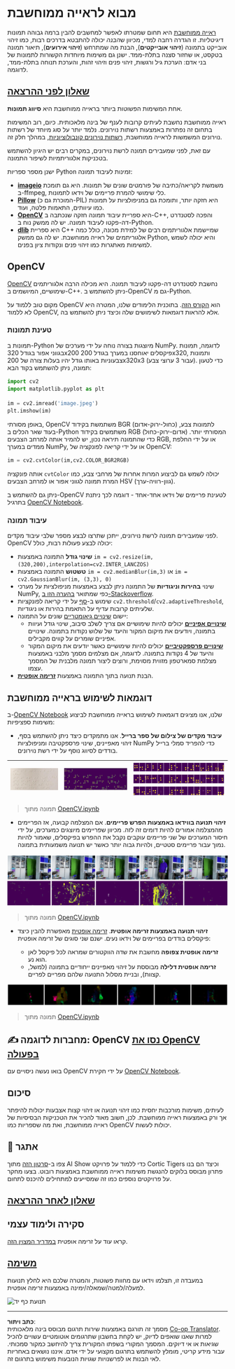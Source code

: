 <!--
CO_OP_TRANSLATOR_METADATA:
{
  "original_hash": "4bedc8e702db17260cfe824d58b6cfd4",
  "translation_date": "2025-08-28T19:30:42+00:00",
  "source_file": "lessons/4-ComputerVision/06-IntroCV/README.md",
  "language_code": "he"
}
-->
# מבוא לראייה ממוחשבת

[ראייה ממוחשבת](https://wikipedia.org/wiki/Computer_vision) היא תחום שמטרתו לאפשר למחשבים להבין ברמה גבוהה תמונות דיגיטליות. זו הגדרה רחבה למדי, מכיוון ש*הבנה* יכולה להתבטא בדרכים רבות, כמו זיהוי אובייקט בתמונה (**זיהוי אובייקטים**), הבנת מה שמתרחש (**זיהוי אירועים**), תיאור תמונה בטקסט, או שחזור סצנה בתלת-ממד. ישנן גם משימות מיוחדות הקשורות לתמונות של בני אדם: הערכת גיל ורגשות, זיהוי פנים וזיהוי זהות, והערכת תנוחה בתלת-ממד, לדוגמה.

## [שאלון לפני ההרצאה](https://ff-quizzes.netlify.app/en/ai/quiz/11)

אחת המשימות הפשוטות ביותר בראייה ממוחשבת היא **סיווג תמונות**.

ראייה ממוחשבת נחשבת לעיתים קרובות לענף של בינה מלאכותית. כיום, רוב המשימות בתחום זה נפתרות באמצעות רשתות נוירונים. נלמד יותר על סוג מיוחד של רשתות נוירונים המשמשות לראייה ממוחשבת, [רשתות נוירונים קונבולוציוניות](../07-ConvNets/README.md), במהלך חלק זה.

עם זאת, לפני שמעבירים תמונה לרשת נוירונים, במקרים רבים יש היגיון להשתמש בטכניקות אלגוריתמיות לשיפור התמונה.

ישנן מספר ספריות Python זמינות לעיבוד תמונה:

* **[imageio](https://imageio.readthedocs.io/en/stable/)** משמשת לקריאה/כתיבה של פורמטים שונים של תמונות. היא גם תומכת ב-ffmpeg, כלי שימושי להמרת פריימים של וידאו לתמונות.
* **[Pillow](https://pillow.readthedocs.io/en/stable/index.html)** (המוכרת גם כ-PIL) היא חזקה יותר, ותומכת גם במניפולציות על תמונות כמו עיוותים, התאמות פלטה, ועוד.
* **[OpenCV](https://opencv.org/)** היא ספריית עיבוד תמונה חזקה שנכתבה ב-C++, והפכה לסטנדרט דה-פקטו לעיבוד תמונה. יש לה ממשק נוח ב-Python.
* **[dlib](http://dlib.net/)** היא ספריית C++ שמיישמת אלגוריתמים רבים של למידת מכונה, כולל כמה אלגוריתמים של ראייה ממוחשבת. יש לה גם ממשק Python, והיא יכולה לשמש למשימות מאתגרות כמו זיהוי פנים ונקודות ציון בפנים.

## OpenCV

[OpenCV](https://opencv.org/) נחשבת לסטנדרט דה-פקטו לעיבוד תמונה. היא מכילה הרבה אלגוריתמים שימושיים, המיושמים ב-C++. ניתן להשתמש ב-OpenCV גם מ-Python.

מקום טוב ללמוד על OpenCV הוא [הקורס הזה](https://learnopencv.com/getting-started-with-opencv/). בתוכנית הלימודים שלנו, המטרה היא לא ללמוד OpenCV, אלא להראות דוגמאות לשימושים שלה וכיצד ניתן להשתמש בה.

### טעינת תמונות

תמונות ב-Python מיוצגות בצורה נוחה על ידי מערכים של NumPy. לדוגמה, תמונות בגווני אפור בגודל 320x200 פיקסלים יאוחסנו במערך בגודל 200x320, ותמונות צבעוניות באותו גודל יהיו בעלות צורה של 200x320x3 (עבור 3 ערוצי צבע). כדי לטעון תמונה, ניתן להשתמש בקוד הבא:

```python
import cv2
import matplotlib.pyplot as plt

im = cv2.imread('image.jpeg')
plt.imshow(im)
```

באופן מסורתי, OpenCV משתמשת בקידוד BGR (כחול-ירוק-אדום) לתמונות צבע, בעוד שאר הכלים ב-Python משתמשים בקידוד RGB (אדום-ירוק-כחול) המסורתי יותר. כדי שהתמונה תיראה נכון, יש להמיר אותה למרחב הצבעים RGB, או על ידי החלפת ממדים במערך NumPy, או על ידי קריאה לפונקציה של OpenCV:

```python
im = cv2.cvtColor(im,cv2.COLOR_BGR2RGB)
```

אותה פונקציה `cvtColor` יכולה לשמש גם לביצוע המרות אחרות של מרחבי צבע, כמו המרת תמונה לגווני אפור או למרחב הצבעים HSV (גוון-רוויה-ערך).

ניתן גם להשתמש ב-OpenCV לטעינת פריימים של וידאו אחד-אחד - דוגמה לכך ניתנת בתרגיל [OpenCV Notebook](OpenCV.ipynb).

### עיבוד תמונה

לפני שמעבירים תמונה לרשת נוירונים, ייתכן שתרצו לבצע מספר שלבי עיבוד מקדים. OpenCV יכולה לבצע פעולות רבות, כולל:

* **שינוי גודל** התמונה באמצעות `im = cv2.resize(im, (320,200),interpolation=cv2.INTER_LANCZOS)`
* **טשטוש** התמונה באמצעות `im = cv2.medianBlur(im,3)` או `im = cv2.GaussianBlur(im, (3,3), 0)`
* שינוי **בהירות וניגודיות** של התמונה ניתן לבצע באמצעות מניפולציות על מערכי NumPy, כפי שמתואר [בהערה הזו ב-Stackoverflow](https://stackoverflow.com/questions/39308030/how-do-i-increase-the-contrast-of-an-image-in-python-opencv).
* שימוש ב-[סף](https://docs.opencv.org/4.x/d7/d4d/tutorial_py_thresholding.html) על ידי קריאה לפונקציות `cv2.threshold`/`cv2.adaptiveThreshold`, שלעיתים קרובות עדיף על התאמת בהירות או ניגודיות.
* יישום [שינויים גיאומטריים](https://docs.opencv.org/4.5.5/da/d6e/tutorial_py_geometric_transformations.html) שונים על התמונה:
    - **[שינויים אפיניים](https://docs.opencv.org/4.5.5/d4/d61/tutorial_warp_affine.html)** יכולים להיות שימושיים אם צריך לשלב סיבוב, שינוי גודל ועיוות בתמונה, ויודעים את מיקום המקור והיעד של שלוש נקודות בתמונה. שינויים אפיניים שומרים על קווים מקבילים.
    - **[שינויים פרספקטיביים](https://medium.com/analytics-vidhya/opencv-perspective-transformation-9edffefb2143)** יכולים להיות שימושיים כאשר יודעים את מיקום המקור והיעד של 4 נקודות בתמונה. לדוגמה, אם מצלמים מסמך מלבני באמצעות מצלמת סמארטפון מזווית מסוימת, ורוצים ליצור תמונה מלבנית של המסמך עצמו.
* הבנת תנועה בתוך התמונה באמצעות **[זרימה אופטית](https://docs.opencv.org/4.5.5/d4/dee/tutorial_optical_flow.html)**.

## דוגמאות לשימוש בראייה ממוחשבת

ב-[OpenCV Notebook](OpenCV.ipynb) שלנו, אנו מציגים דוגמאות לשימוש בראייה ממוחשבת לביצוע משימות ספציפיות:

* **עיבוד מקדים של צילום של ספר ברייל**. אנו מתמקדים כיצד ניתן להשתמש בסף, זיהוי מאפיינים, שינוי פרספקטיבה ומניפולציות NumPy כדי להפריד סמלי ברייל בודדים לסיווג נוסף על ידי רשת נוירונים.

![תמונה של ברייל](../../../../../translated_images/braille.341962ff76b1bd7044409371d3de09ced5028132aef97344ea4b7468c1208126.he.jpeg) | ![תמונה מעובדת של ברייל](../../../../../translated_images/braille-result.46530fea020b03c76aac532d7d6eeef7f6fb35b55b1001cd21627907dabef3ed.he.png) | ![סמלי ברייל](../../../../../translated_images/braille-symbols.0159185ab69d533909dc4d7d26a1971b51401c6a80eb3a5584f250ea880af88b.he.png)
----|-----|-----

> תמונה מתוך [OpenCV.ipynb](OpenCV.ipynb)

* **זיהוי תנועה בווידאו באמצעות הפרש פריימים**. אם המצלמה קבועה, אז הפריימים מהמצלמה אמורים להיות דומים זה לזה. מכיוון שפריימים מיוצגים כמערכים, על ידי חיסור המערכים של שני פריימים עוקבים נקבל את ההפרש בפיקסלים, שאמור להיות נמוך עבור פריימים סטטיים, ולהיות גבוה יותר כאשר יש תנועה משמעותית בתמונה.

![תמונה של פריימים והפרשי פריימים](../../../../../translated_images/frame-difference.706f805491a0883c938e16447bf5eb2f7d69e812c7f743cbe7d7c7645168f81f.he.png)

> תמונה מתוך [OpenCV.ipynb](OpenCV.ipynb)

* **זיהוי תנועה באמצעות זרימה אופטית**. [זרימה אופטית](https://docs.opencv.org/3.4/d4/dee/tutorial_optical_flow.html) מאפשרת להבין כיצד פיקסלים בודדים בפריימים של וידאו נעים. ישנם שני סוגים של זרימה אופטית:

   - **זרימה אופטית צפופה** מחשבת את שדה הווקטורים שמראה לכל פיקסל לאן הוא נע.
   - **זרימה אופטית דלילה** מבוססת על זיהוי מאפיינים ייחודיים בתמונה (למשל, קצוות), ובניית מסלול התנועה שלהם מפריים לפריים.

![תמונה של זרימה אופטית](../../../../../translated_images/optical.1f4a94464579a83a10784f3c07fe7228514714b96782edf50e70ccd59d2d8c4f.he.png)

> תמונה מתוך [OpenCV.ipynb](OpenCV.ipynb)

## ✍️ מחברות לדוגמה: OpenCV [נסו את OpenCV בפעולה](OpenCV.ipynb)

בואו נעשה ניסויים עם OpenCV על ידי חקירת [OpenCV Notebook](OpenCV.ipynb).

## סיכום

לעיתים, משימות מורכבות יחסית כמו זיהוי תנועה או זיהוי קצות אצבעות יכולות להיפתר אך ורק באמצעות ראייה ממוחשבת. לכן, חשוב מאוד להכיר את הטכניקות הבסיסיות של ראייה ממוחשבת, ואת מה שספריות כמו OpenCV יכולות לעשות.

## 🚀 אתגר

צפו ב-[סרטון הזה](https://docs.microsoft.com/shows/ai-show/ai-show--2021-opencv-ai-competition--grand-prize-winners--cortic-tigers--episode-32?WT.mc_id=academic-77998-cacaste) מתוך AI Show כדי ללמוד על פרויקט Cortic Tigers וכיצד הם בנו פתרון מבוסס בלוקים להנגשת משימות ראייה ממוחשבת באמצעות רובוט. בצעו מחקר על פרויקטים נוספים כמו זה שמסייעים למתחילים להיכנס לתחום.

## [שאלון לאחר ההרצאה](https://ff-quizzes.netlify.app/en/ai/quiz/12)

## סקירה ולימוד עצמי

קראו עוד על זרימה אופטית [במדריך המצוין הזה](https://learnopencv.com/optical-flow-in-opencv/).

## [משימה](lab/README.md)

במעבדה זו, תצלמו וידאו עם מחוות פשוטות, והמטרה שלכם היא לחלץ תנועות למעלה/למטה/שמאלה/ימינה באמצעות זרימה אופטית.

<img src="images/palm-movement.png" width="30%" alt="תנועת כף יד"/>

---

**כתב ויתור**:  
מסמך זה תורגם באמצעות שירות תרגום מבוסס בינה מלאכותית [Co-op Translator](https://github.com/Azure/co-op-translator). למרות שאנו שואפים לדיוק, יש לקחת בחשבון שתרגומים אוטומטיים עשויים להכיל שגיאות או אי דיוקים. המסמך המקורי בשפתו המקורית צריך להיחשב כמקור סמכותי. עבור מידע קריטי, מומלץ להשתמש בתרגום מקצועי על ידי אדם. איננו נושאים באחריות לאי הבנות או לפרשנויות שגויות הנובעות משימוש בתרגום זה.